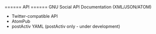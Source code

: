 ====== API ======
GNU Social API Documentation (XML/JSON/ATOM)

  * Twitter-compatible API
  * AtomPub
  * postActiv YAML (postActiv only - under development)
